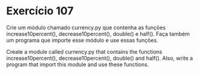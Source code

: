 # Exercício 107

Crie um módulo chamado currency.py que contenha as funções increase10percent(), decrease10percent(), double() e half(). Faça também um programa que importe esse módulo e use essas funções.

Create a module called currency.py that contains the functions increase10percent(), decrease10percent(), double() and half(). Also, write a program that import this module and use these functions.
